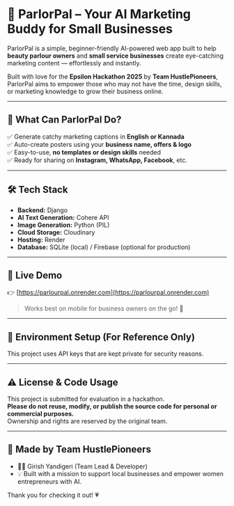 # 💄 ParlorPal – Your AI Marketing Buddy for Small Businesses

ParlorPal is a simple, beginner-friendly AI-powered web app built to help **beauty parlour owners** and **small service businesses** create eye-catching marketing content — effortlessly and instantly.

Built with love for the **Epsilon Hackathon 2025** by **Team HustlePioneers**, ParlorPal aims to empower those who may not have the time, design skills, or marketing knowledge to grow their business online.

---

## 🌟 What Can ParlorPal Do?

✅ Generate catchy marketing captions in **English or Kannada**  
✅ Auto-create posters using your **business name, offers & logo**  
✅ Easy-to-use, **no templates or design skills** needed  
✅ Ready for sharing on **Instagram, WhatsApp, Facebook**, etc.  

---

## 🛠️ Tech Stack

- **Backend:** Django  
- **AI Text Generation:** Cohere API  
- **Image Generation:** Python (PIL)  
- **Cloud Storage:** Cloudinary  
- **Hosting:** Render  
- **Database:** SQLite (local) / Firebase (optional for production)

---

## 🔗 Live Demo

👉 [https://parlourpal.onrender.com](https://parlourpal.onrender.com)

> Works best on mobile for business owners on the go! 📱

---

## 🔐 Environment Setup (For Reference Only)

This project uses API keys that are kept private for security reasons.


---

## ⚠️ License & Code Usage

This project is submitted for evaluation in a hackathon.  
**Please do not reuse, modify, or publish the source code for personal or commercial purposes.**  
Ownership and rights are reserved by the original team.

---

## 🙌 Made by Team HustlePioneers

- 👨‍💻 Girish Yandigeri (Team Lead & Developer)  
- 💡 Built with a mission to support local businesses and empower women entrepreneurs with AI.

Thank you for checking it out! 💗
